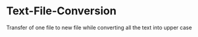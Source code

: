 # Text-File-Conversion
Transfer of one file to new file while converting all the text into upper case
